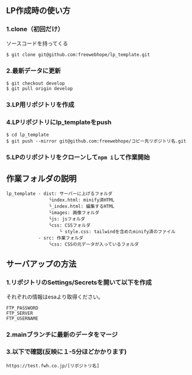 ## LP作成時の使い方

### 1.clone（初回だけ）
ソースコードを持ってくる
```
$ git clone git@github.com:freewebhope/lp_template.git
```

### 2.最新データに更新
```
$ git checkout develop
$ git pull origin develop
```

### 3.LP用リポジトリを作成

### 4.LPリポジトリにlp_templateをpush
```
$ cd lp_template
$ git push --mirror git@github.com:freewebhope/コピー先リポジトリ名.git
```

### 5.LPのリポジトリをクローンして`npm i`して作業開始


## 作業フォルダの説明

```
lp_template - dist: サーバーに上げるフォルダ
                └index.html: minify済HTML
                └_index.html: 編集するHTML
                └images: 画像フォルダ
                └js: jsフォルダ
                └css: CSSフォルダ
                    └ style.css: tailwindを含めたminify済のファイル
            - src: 作業フォルダ
                └css: CSSの元データが入っているフォルダ
```

## サーバアップの方法
### 1.リポジトリのSettings/Secretsを開いて以下を作成
それぞれの情報はesaより取得ください。
```
FTP_PASSWORD
FTP_SERVER
FTP_USERNAME
```
### 2.mainブランチに最新のデータをマージ

### 3.以下で確認(反映に１-5分ほどかかります)
`https://test.fwh.co.jp/[リポジトリ名]`